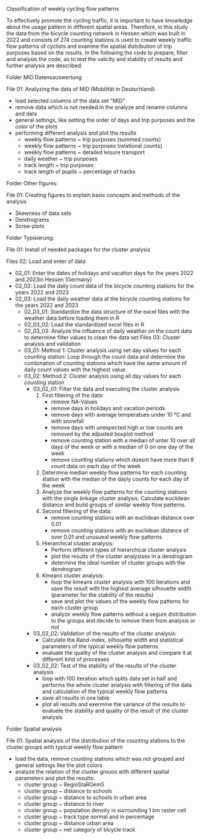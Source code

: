 Classification of weekly cycling flow patterns


To effectively promote the cycling traffic, it is important to have knowledge about the usage pattern in different spatial areas. Therefore, in this study the data from the bicycle counting
network in Hessen which was built in 2022 and consists of 274 counting stations is used to create weekly traffic flow patterns of cyclists and examine the spatial distribution of trip
purposes based on the results. In the following the code to prepare, filter and analysis the code, as to test the valicity and stability of results and further analysis are described:


Folder MiD Datensauswertung

File 01: Analyzing the data of MiD (Mobilität in Deutschland). 
   - load selected columns of the data set "MiD"
   - remove data which is not needed in the analyze and rename columns and data
   - general settings, like setting the order of days and trip purposes and the color of the plots
   - performing different analysis and plot the results
      - weekly flow patterns ~ trip purposes (summed counts)
      - weekly flow patterns ~ trip purposes (relational counts)
      - weekly flow patterns ~ detailed leisure transport
      - daily weather ~ trip purposes
      - track length ~ trip purposes
      - track length of pupils ~ percentage of tracks


Folder Other figures:

File 01: Creating figures to explain basic concepts and methods of the analysis
   - Skewness of data sets
   - Dendrograms
   - Scree-plots
     
        
Folder Typisierung:

File 01: Install of needed packages for the cluster analysis

Files 02: Load and enter of data 

   - 02_01: Enter the dates of holidays and vacation days for the years 2022 and 2023in Hessen (Germany)
   - 02_02: Load the daily count data of the bicycle counting stations for the years 2022 and 2023
   - 02_03: Load the daily weather data at the bicycle counting stations for the years 2022 and 2023
      - 02_03_01: Standardize the data structure of the excel files with the weather data before loading them in R
      - 02_03_02: Load the standardized excel files in R
      - 02_03_03: Analyze the influence of daily weather on the count data to determine filter values to clean the data set
Files 03: Cluster analysis and validation
      - 03_01: Method 1: Cluster analysis using set day values for each counting station:
         Loop through the count data and determine the combination of counting stations which have the same amount of daily count values with the highest value.
      - 03_02: Method 2: Cluster analysis using all day values for each counting station
         - 03_02_01: Filter the data and executing the cluster analysis 
            1. First filtering of the data:
               - remove NA-Values
               - remove days in holidays and vacation periods
               - remove days with average temperatues under 10 °C and with snowfall
               - remove days with unexpected high or low counts are removed by the adjusted boxplot method
               - remove counting station with a median of unter 10 over all days of the week or with a median of 0 on one day of the week
               - remove counting stations which doesnt have more than 8 count data on each day of the week
            2. Determine median weekly flow patterns for each counting station with the median of the dayly counts for each day of the week
            3. Analyze the weekly flow patterns for the counting stations with the single linkage cluster analysis. 
               Calculate euclidean distance and build groups of similar weekly flow patterns.
            4. Second filtering of the data: 
               - remove counting stations with an euclidean distance over 0.01 
               - remove counting stations with an euclidean distance of over 0.01 and unusueal weekly flow patterns
            5. Hierarchical cluster analysis:
               - Perform different types of hierarchical cluster analysis
               - plot the results of the cluster analysises in a dendrogram
               - determine the ideal number of cluster groups with the dendrogram
            6. Kmeans cluster analysis:
               - loop the kmeans cluster analysis with 100 iterations and save the result with the highest average silhouette width (parameter for the stability of the results)
               - save and plot the values of the weekly flow patterns for each cluster group
               - analyze weekly flow patterns without a segure distribution to the groups and decide to remove them from analysis or not              
         - 03_02_02: Validation of the results of the cluster analysis:
            - Calculate the Rand-index, silhouette width and statistical parameters of the typical weekly flow patterns
            - evaluate the quality of the cluster analysis and compare it at different kind of processes
         - 03_02_02: Test of the stability of the results of the cluster analysis
            - loop with 100 iteration which splits data set in half and performs the whole cluster analysis with filtering of the data and calculation of the typical weekly flow patterns
            - save all results in one table
            - plot all results and exermine the variance of the results to evaluete the stability and quality of the result of the cluster analysis      


Folder Spatial analysis

File 01: Spatial analysis of the distribution of the counting stations to the cluster groups with typical weekly flow pattern
   - load the data, remove counting stations which was not grouped and general settings like the plot colors
   - analyze the relation of the cluster grouos with different spatial parameters and plot the results:
      - cluster group ~ RegioStaRGem5
      - cluster group ~ distance to schools
      - cluster group ~ distance to schools in urban area
      - cluster group ~ distance to river
      - cluster group ~ population density in surrounding 1 km raster cell
      - cluster group ~ track type normal and in percentage
      - cluster group ~ distance urban area
      - cluster group ~ net category of bicycle track
     
